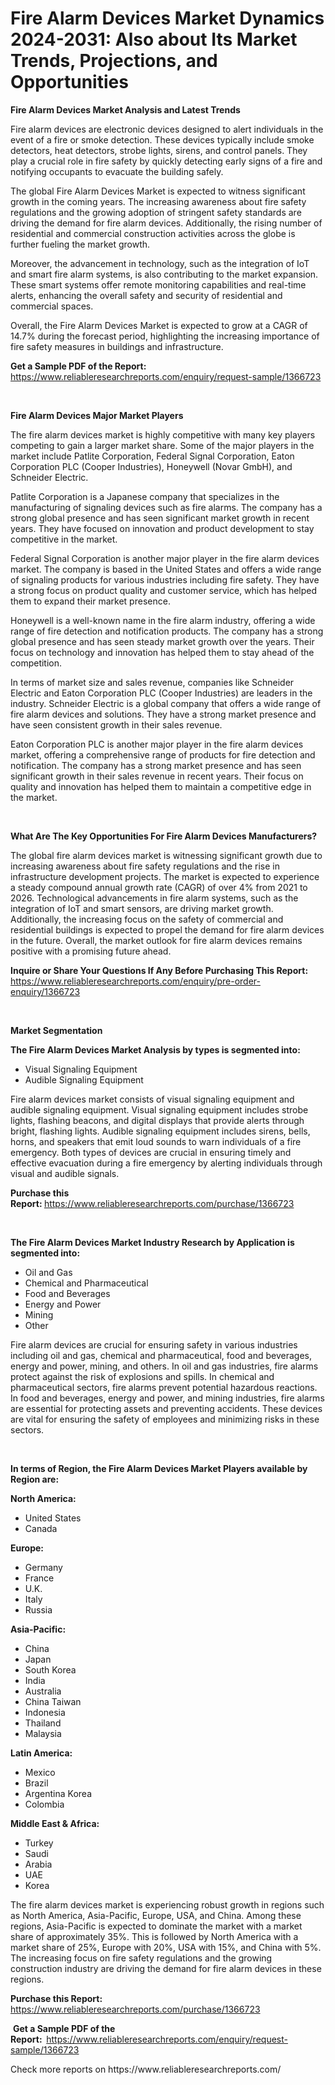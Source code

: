 <p><h1>Fire Alarm Devices Market Dynamics 2024-2031: Also about Its Market Trends, Projections, and Opportunities</h1></p><p><strong>Fire Alarm Devices Market Analysis and Latest Trends</strong></p>
<p><p>Fire alarm devices are electronic devices designed to alert individuals in the event of a fire or smoke detection. These devices typically include smoke detectors, heat detectors, strobe lights, sirens, and control panels. They play a crucial role in fire safety by quickly detecting early signs of a fire and notifying occupants to evacuate the building safely.</p><p>The global Fire Alarm Devices Market is expected to witness significant growth in the coming years. The increasing awareness about fire safety regulations and the growing adoption of stringent safety standards are driving the demand for fire alarm devices. Additionally, the rising number of residential and commercial construction activities across the globe is further fueling the market growth.</p><p>Moreover, the advancement in technology, such as the integration of IoT and smart fire alarm systems, is also contributing to the market expansion. These smart systems offer remote monitoring capabilities and real-time alerts, enhancing the overall safety and security of residential and commercial spaces.</p><p>Overall, the Fire Alarm Devices Market is expected to grow at a CAGR of 14.7% during the forecast period, highlighting the increasing importance of fire safety measures in buildings and infrastructure.</p></p>
<p><strong>Get a Sample PDF of the Report:&nbsp;</strong> <a href="https://www.reliableresearchreports.com/enquiry/request-sample/1366723">https://www.reliableresearchreports.com/enquiry/request-sample/1366723</a></p>
<p>&nbsp;</p>
<p><strong>Fire Alarm Devices Major Market Players</strong></p>
<p><p>The fire alarm devices market is highly competitive with many key players competing to gain a larger market share. Some of the major players in the market include Patlite Corporation, Federal Signal Corporation, Eaton Corporation PLC (Cooper Industries), Honeywell (Novar GmbH), and Schneider Electric.</p><p>Patlite Corporation is a Japanese company that specializes in the manufacturing of signaling devices such as fire alarms. The company has a strong global presence and has seen significant market growth in recent years. They have focused on innovation and product development to stay competitive in the market.</p><p>Federal Signal Corporation is another major player in the fire alarm devices market. The company is based in the United States and offers a wide range of signaling products for various industries including fire safety. They have a strong focus on product quality and customer service, which has helped them to expand their market presence.</p><p>Honeywell is a well-known name in the fire alarm industry, offering a wide range of fire detection and notification products. The company has a strong global presence and has seen steady market growth over the years. Their focus on technology and innovation has helped them to stay ahead of the competition.</p><p>In terms of market size and sales revenue, companies like Schneider Electric and Eaton Corporation PLC (Cooper Industries) are leaders in the industry. Schneider Electric is a global company that offers a wide range of fire alarm devices and solutions. They have a strong market presence and have seen consistent growth in their sales revenue.</p><p>Eaton Corporation PLC is another major player in the fire alarm devices market, offering a comprehensive range of products for fire detection and notification. The company has a strong market presence and has seen significant growth in their sales revenue in recent years. Their focus on quality and innovation has helped them to maintain a competitive edge in the market.</p></p>
<p>&nbsp;</p>
<p><strong>What Are The Key Opportunities For Fire Alarm Devices Manufacturers?</strong></p>
<p><p>The global fire alarm devices market is witnessing significant growth due to increasing awareness about fire safety regulations and the rise in infrastructure development projects. The market is expected to experience a steady compound annual growth rate (CAGR) of over 4% from 2021 to 2026. Technological advancements in fire alarm systems, such as the integration of IoT and smart sensors, are driving market growth. Additionally, the increasing focus on the safety of commercial and residential buildings is expected to propel the demand for fire alarm devices in the future. Overall, the market outlook for fire alarm devices remains positive with a promising future ahead.</p></p>
<p><strong>Inquire or Share Your Questions If Any Before Purchasing This Report:</strong> <a href="https://www.reliableresearchreports.com/enquiry/pre-order-enquiry/1366723">https://www.reliableresearchreports.com/enquiry/pre-order-enquiry/1366723</a></p>
<p>&nbsp;</p>
<p><strong>Market Segmentation</strong></p>
<p><strong>The Fire Alarm Devices Market Analysis by types is segmented into:</strong></p>
<p><ul><li>Visual Signaling Equipment</li><li>Audible Signaling Equipment</li></ul></p>
<p><p>Fire alarm devices market consists of visual signaling equipment and audible signaling equipment. Visual signaling equipment includes strobe lights, flashing beacons, and digital displays that provide alerts through bright, flashing lights. Audible signaling equipment includes sirens, bells, horns, and speakers that emit loud sounds to warn individuals of a fire emergency. Both types of devices are crucial in ensuring timely and effective evacuation during a fire emergency by alerting individuals through visual and audible signals.</p></p>
<p><strong>Purchase this Report:&nbsp;</strong><a href="https://www.reliableresearchreports.com/purchase/1366723">https://www.reliableresearchreports.com/purchase/1366723</a></p>
<p>&nbsp;</p>
<p><strong>The Fire Alarm Devices Market Industry Research by Application is segmented into:</strong></p>
<p><ul><li>Oil and Gas</li><li>Chemical and Pharmaceutical</li><li>Food and Beverages</li><li>Energy and Power</li><li>Mining</li><li>Other</li></ul></p>
<p><p>Fire alarm devices are crucial for ensuring safety in various industries including oil and gas, chemical and pharmaceutical, food and beverages, energy and power, mining, and others. In oil and gas industries, fire alarms protect against the risk of explosions and spills. In chemical and pharmaceutical sectors, fire alarms prevent potential hazardous reactions. In food and beverages, energy and power, and mining industries, fire alarms are essential for protecting assets and preventing accidents. These devices are vital for ensuring the safety of employees and minimizing risks in these sectors.</p></p>
<p>&nbsp;</p>
<p><strong>In terms of Region, the Fire Alarm Devices Market Players available by Region are:</strong></p>
<p>
    <p> <strong> North America: </strong>
        <ul>
            <li>United States</li>
            <li>Canada</li>
        </ul>
        </p> 
    <p> <strong> Europe: </strong>
        <ul>
            <li>Germany</li>
            <li>France</li>
            <li>U.K.</li>
            <li>Italy</li>
            <li>Russia</li>
        </ul>
        </p> 
    <p> <strong> Asia-Pacific: </strong>
        <ul>
            <li>China</li>
            <li>Japan</li>
            <li>South Korea</li>
            <li>India</li>
            <li>Australia</li>
            <li>China Taiwan</li>
            <li>Indonesia</li>
            <li>Thailand</li>
            <li>Malaysia</li>
        </ul>
        </p> 
    <p> <strong> Latin America: </strong>
        <ul>
            <li>Mexico</li>
            <li>Brazil</li>
            <li>Argentina Korea</li>
            <li>Colombia</li>
        </ul>
        </p> 
    <p> <strong> Middle East & Africa: </strong>
        <ul>
            <li>Turkey</li>
            <li>Saudi</li>
            <li>Arabia</li>
            <li>UAE</li>
            <li>Korea</li>
        </ul>
    </p>
    </p>
<p><p>The fire alarm devices market is experiencing robust growth in regions such as North America, Asia-Pacific, Europe, USA, and China. Among these regions, Asia-Pacific is expected to dominate the market with a market share of approximately 35%. This is followed by North America with a market share of 25%, Europe with 20%, USA with 15%, and China with 5%. The increasing focus on fire safety regulations and the growing construction industry are driving the demand for fire alarm devices in these regions.</p></p>
<p><strong>Purchase this Report: </strong><a href="https://www.reliableresearchreports.com/purchase/1366723">https://www.reliableresearchreports.com/purchase/1366723</a></p>
<p>&nbsp;<strong>Get a Sample PDF of the Report:&nbsp;&nbsp;</strong><a href="https://www.reliableresearchreports.com/enquiry/request-sample/1366723">https://www.reliableresearchreports.com/enquiry/request-sample/1366723</a></p>
<p><strong></strong></p>
<p>Check more reports on https://www.reliableresearchreports.com/</p>